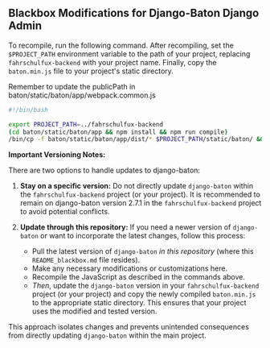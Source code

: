 Blackbox Modifications for Django-Baton Django Admin
----------------------------------------------------

To recompile, run the following command. After recompiling, set the `$PROJECT_PATH` environment variable to the path of your project, replacing `fahrschulfux-backend` with your project name. Finally, copy the `baton.min.js` file to your project's static directory.

Remember to update the publicPath in baton/static/baton/app/webpack.common.js

```bash
#!/bin/bash

export PROJECT_PATH=../fahrschulfux-backend
(cd baton/static/baton/app && npm install && npm run compile)
/bin/cp -f baton/static/baton/app/dist/* $PROJECT_PATH/static/baton/ && git checkout -- baton/static/baton/app/dist/ && git clean -f -d baton/static/baton/app/dist/
```

**Important Versioning Notes:**

There are two options to handle updates to django-baton:

1.  **Stay on a specific version:** Do not directly update `django-baton` within the `fahrschulfux-backend` project (or your project).  It is recommended to remain on django-baton version 2.7.1 in the `fahrschulfux-backend` project to avoid potential conflicts.

2.  **Update through this repository:** If you need a newer version of `django-baton` or want to incorporate the latest changes, follow this process:
    *   Pull the latest version of `django-baton` *in this repository* (where this `README_blackbox.md` file resides).
    *   Make any necessary modifications or customizations here.
    *   Recompile the JavaScript as described in the commands above.
    *   *Then*, update the `django-baton` version in your `fahrschulfux-backend` project (or your project) and copy the newly compiled `baton.min.js` to the appropriate static directory. This ensures that your project uses the modified and tested version.

This approach isolates changes and prevents unintended consequences from directly updating `django-baton` within the main project.
